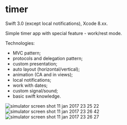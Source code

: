 # timer

Swift 3.0 (except local notifications), Xcode 8.xx.

Simple timer app with special feature - work/rest mode.

Technologies:
- MVC pattern;
- protocols and delegation pattern;
- custom presentation;
- auto layout (horizontal/vertical);
- animation (CA and in views);
- local notifications;
- work with dates;
- custom signal/sound;
- basic swift knowledge.

![simulator screen shot 11 jan 2017 23 25 22](https://cloud.githubusercontent.com/assets/23110283/21865117/c9f60646-d855-11e6-9717-74bd6160934d.png)
![simulator screen shot 11 jan 2017 23 26 42](https://cloud.githubusercontent.com/assets/23110283/21865121/cd90159e-d855-11e6-9291-c3511b14df87.png)
![simulator screen shot 11 jan 2017 23 26 27](https://cloud.githubusercontent.com/assets/23110283/21865123/ceea8dfc-d855-11e6-965b-6f19a17b7642.png)
